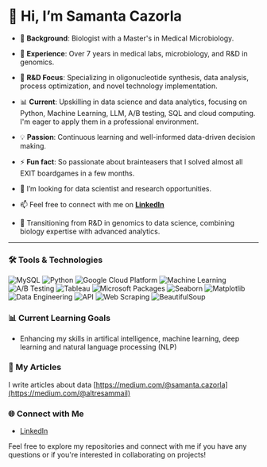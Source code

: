 # 👋 Hi, I’m Samanta Cazorla
- 🧬 **Background**: Biologist with a Master's in Medical Microbiology.
- 🧪 **Experience**: Over 7 years in medical labs, microbiology, and R&D in genomics.
- 🧫 **R&D Focus**: Specializing in oligonucleotide synthesis, data analysis, process optimization, and novel technology implementation.
- 📊 **Current**: Upskilling in data science and data analytics, focusing on Python, Machine Learning, LLM, A/B testing, SQL and cloud computing. I'm eager to apply them in a professional environment.
- 💡 **Passion**: Continuous learning and well-informed data-driven decision making.
- ⚡ **Fun fact**: So passionate about brainteasers that I solved almost all EXIT boardgames in a few months.
- 💞️ I’m looking for data scientist and research opportunities.
- 📫 Feel free to connect with me on [**LinkedIn**](www.linkedin.com/in/samantacazorla)
  
- 🚀 Transitioning from R&D in genomics to data science, combining biology expertise with advanced analytics.

---

### 🛠️ Tools & Technologies


![MySQL](https://img.shields.io/badge/MySQL-00758F?style=for-the-badge&logo=mysql&logoColor=white)
![Python](https://img.shields.io/badge/Python-3776AB?style=for-the-badge&logo=python&logoColor=white)
![Google Cloud Platform](https://img.shields.io/badge/Google_Cloud_Platform-4285F4?style=for-the-badge&logo=google-cloud&logoColor=white)
![Machine Learning](https://img.shields.io/badge/Machine_Learning-FF6F00?style=for-the-badge&logo=machine-learning&logoColor=white)
![A/B Testing](https://img.shields.io/badge/A/B_Testing-990000?style=for-the-badge&logo=ab-testing&logoColor=white)
![Tableau](https://img.shields.io/badge/Tableau-E97627?style=for-the-badge&logo=tableau&logoColor=white)
![Microsoft Packages](https://img.shields.io/badge/Microsoft_Packages-0078D4?style=for-the-badge&logo=microsoft&logoColor=white)
![Seaborn](https://img.shields.io/badge/Seaborn-3776AB?style=for-the-badge&logo=python&logoColor=white)
![Matplotlib](https://img.shields.io/badge/Matplotlib-3776AB?style=for-the-badge&logo=python&logoColor=white)
![Data Engineering](https://img.shields.io/badge/Data%20Engineering-3776AB?style=for-the-badge&logo=data&logoColor=white)
![API](https://img.shields.io/badge/API-3776AB?style=for-the-badge&logo=api&logoColor=white)
![Web Scraping](https://img.shields.io/badge/Web%20Scraping-3776AB?style=for-the-badge&logo=web&logoColor=white)
![BeautifulSoup](https://img.shields.io/badge/BeautifulSoup-3776AB?style=for-the-badge&logo=python&logoColor=white)

### 📊 Current Learning Goals

- Enhancing my skills in artifical intelligence, machine learning, deep learning and natural language processing (NLP)

### 📝 My Articles

I write articles about data [https://medium.com/@samanta.cazorla](https://medium.com/@altresammail)

### 🌐 Connect with Me

- [LinkedIn](https://www.linkedin.com/in/samantacazorla/)

Feel free to explore my repositories and connect with me if you have any questions or if you're interested in collaborating on projects!
